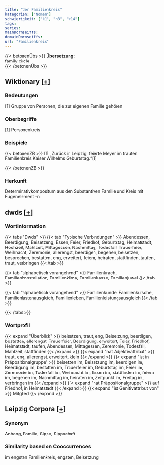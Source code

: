 ```yaml
---
title: "der Familienkreis"
kategorien: ["Nomen"]
schwierigkeit: ["k1", "h3", "r14"]
tags:
series:
mainDornseiffs:
domainDornseiffs:
url: "Familienkreis"
---
```


{{< betonenÜbs >}}
**Übersetzung:**  
family circle  
{{< /betonenÜbs >}}

## Wiktionary [[+](https://de.wiktionary.org/wiki/Familienkreis)]

### Bedeutungen
[1] Gruppe von Personen, die zur eigenen Familie gehören  

### Oberbegriffe
[1] Personenkreis  

### Beispiele
{{< betonenZB >}}
[1] „Zurück in Leipzig, feierte Meyer im trauten Familienkreis Kaiser Wilhelms Geburtstag.“[1]  

{{< /betonenZB >}}
### Herkunft
Determinativkompositum aus den Substantiven Familie und Kreis mit Fugenelement -n  



## dwds [[+](https://www.dwds.de/wb/Familienkreis)]

### Wortinformation
{{< tabs "Dwds" >}}
{{< tab "Typische Verbindungen" >}}
Abendessen, Beerdigung, Beisetzung, Essen, Feier, Friedhof, Geburtstag, Heimatstadt, Hochzeit, Mahlzeit, Mittagessen, Nachmittag, Todesfall, Trauerfeier, Weihnacht, Zeremonie, allerengst, beerdigen, begehen, beisetzen, besprechen, bestatten, eng, erweitert, feiern, heiraten, stattfinden, taufen, traut, verbringen
{{< /tab >}}

{{< tab "alphabetisch vorangehend" >}}
Familienkrach, Familienkonstellation, Familienklima, Familienkasse, Familienjuwel
{{< /tab >}}

{{< tab "alphabetisch vorangehend" >}}
Familienkunde, Familienkutsche, Familienlastenausgleich, Familienleben, Familienleistungsausgleich
{{< /tab >}}

{{< /tabs >}}

### Wortprofil
{{< expand "Überblick" >}} beisetzen, traut, eng, Beisetzung, beerdigen, bestatten, allerengst, Trauerfeier, Beerdigung, erweitert, Feier, Friedhof, Heimatstadt, taufen, Abendessen, Mittagessen, Zeremonie, Todesfall, Mahlzeit, stattfinden {{< /expand >}}
{{< expand "hat Adjektivattribut" >}} traut, eng, allerengst, erweitert, klein {{< /expand >}}
{{< expand "ist in Präpositionalgruppe" >}} beisetzen im, Beisetzung im, beerdigen im, Beerdigung im, bestatten im, Trauerfeier im, Geburtstag im, Feier im, Zeremonie im, Todesfall im, Weihnacht im, Essen im, stattfinden im, feiern im, begehen im, Nachmittag im, heiraten im, Zeitpunkt im, Freitag im, verbringen im {{< /expand >}}
{{< expand "hat Präpositionalgruppe" >}} auf Friedhof, in Heimatstadt {{< /expand >}}
{{< expand "ist Genitivattribut von" >}} Mitglied {{< /expand >}}

## Leipzig Corpora [[+](https://corpora.uni-leipzig.de/en/res?word=Familienkreis&corpusId=deu_newscrawl-public_2018)]


### Synonym
Anhang, Familie, Sippe, Sippschaft


### Similarity based on Cooccurrences
im engsten Familienkreis, engsten, Beisetzung

